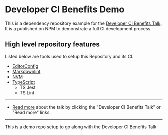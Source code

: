 # Developer CI Benefits Demo

This is a dependency repository example for the [Developer CI Benefits Talk](https://github.com/yowainwright/developer-ci-benefits).
It is a published on NPM to demonstrate a full CI development process.

## High level repository features

Listed below are tools used to setup this Repository and its CI.

- [EditorConfig](https://editorconfig.org/)
- [Markdownlint](https://github.com/markdownlint/markdownlint)
- [NVM](https://github.com/creationix/nvm)
- [TypeScript](http://www.typescriptlang.org/)
  - TS Jest
  - TS Lint

----

- [Read more](https://github.com/yowainwright/developer-ci-benefits) about the talk by clicking the "Developer CI Benefits Talk" or "Read more" links.

----

This is a demo repo setup to go along with the Developer CI Benefits Talk
